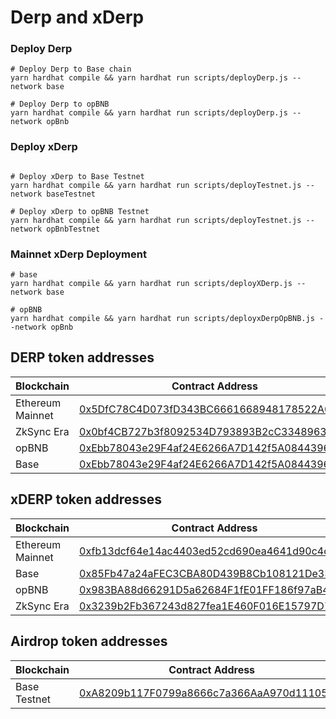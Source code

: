 # Derp and xDerp

### Deploy Derp


```shell
# Deploy Derp to Base chain
yarn hardhat compile && yarn hardhat run scripts/deployDerp.js --network base

# Deploy Derp to opBNB
yarn hardhat compile && yarn hardhat run scripts/deployDerp.js --network opBnb
```


### Deploy xDerp

```shell

# Deploy xDerp to Base Testnet
yarn hardhat compile && yarn hardhat run scripts/deployTestnet.js --network baseTestnet

# Deploy xDerp to opBNB Testnet
yarn hardhat compile && yarn hardhat run scripts/deployTestnet.js --network opBnbTestnet
```


### Mainnet xDerp Deployment
```shell
# base
yarn hardhat compile && yarn hardhat run scripts/deployXDerp.js --network base

# opBNB
yarn hardhat compile && yarn hardhat run scripts/deployxDerpOpBNB.js --network opBnb

```
## DERP token addresses

| Blockchain | Contract Address |
|------------|------------------|
| Ethereum Mainnet | [0x5DfC78C4D073fD343BC6661668948178522A0DE5](https://etherscan.io/address/0x5DfC78C4D073fD343BC6661668948178522A0DE5) |
| ZkSync Era | [0x0bf4CB727b3f8092534D793893B2cC3348963dbf](https://explorer.zksync.io/address/0x0bf4CB727b3f8092534D793893B2cC3348963dbf) |
| opBNB | [0xEbb78043e29F4af24E6266A7D142f5A08443969E](https://opbnbscan.com/address/0xEbb78043e29F4af24E6266A7D142f5A08443969E) |
| Base | [0xEbb78043e29F4af24E6266A7D142f5A08443969E](https://basescan.org/address/0xEbb78043e29F4af24E6266A7D142f5A08443969E) |

## xDERP token addresses
| Blockchain | Contract Address |
|------------|------------------|
| Ethereum Mainnet | [0xfb13dcf64e14ac4403ed52cd690ea4641d90c4c6](https://etherscan.io/address/0xfb13dcf64e14ac4403ed52cd690ea4641d90c4c6) |
| Base | [0x85Fb47a24aFEC3CBA80D439B8Cb108121De333d9](https://basescan.org/address/0x85Fb47a24aFEC3CBA80D439B8Cb108121De333d9) |
| opBNB | [0x983BA88d66291D5a62684F1fE01FF186f97aB455](https://opbnbscan.com/address/0x983BA88d66291D5a62684F1fE01FF186f97aB455) |
| ZkSync Era | [0x3239b2Fb367243d827fea1E460F016E15797D7ca](https://explorer.zksync.io/address/0x3239b2Fb367243d827fea1E460F016E15797D7ca) |


## Airdrop token addresses
| Blockchain | Contract Address |
|------------|------------------|
| Base Testnet | [0xA8209b117F0799a8666c7a366AaA970d11105f47](https://goerli.basescan.org/address/0xA8209b117F0799a8666c7a366AaA970d11105f47) |
